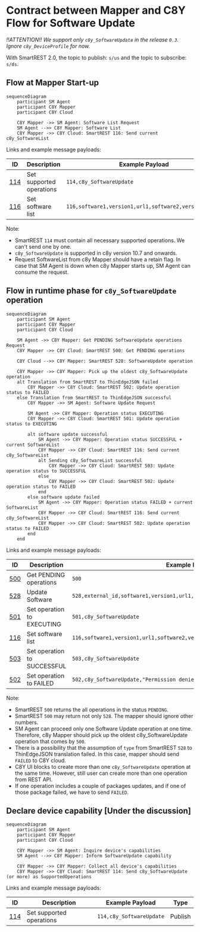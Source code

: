 # Contract between Mapper and C8Y Flow for Software Update

*!!ATTENTION!! We support only `c8y_SoftwareUpdate` in the release `0.3`. Ignore `c8y_DeviceProfile` for now.*

With SmartREST 2.0, the topic to publish: `s/us` and the topic to subscribe: `s/ds`.

## Flow at Mapper Start-up

```mermaid
sequenceDiagram
    participant SM Agent
    participant C8Y Mapper
    participant C8Y Cloud

    C8Y Mapper ->> SM Agent: Software List Request
    SM Agent -->> C8Y Mapper: Software List
    C8Y Mapper ->> C8Y Cloud: SmartREST 116: Send current c8y_SoftwareList
```

Links and example message payloads:

|ID|Description|Example Payload|Type|
|---|---|---|---|
|[114](https://cumulocity.com/guides/device-sdk/mqtt/#a-name114set-supported-operations-114a)|Set supported operations|`114,c8y_SoftwareUpdate`|Publish|
|[116](https://cumulocity.com/guides/device-sdk/mqtt/#a-name116set-software-list-116a)|Set software list|`116,software1,version1,url1,software2,version2,url2`|Publish|

Note:
- SmartREST `114` must contain all necessary supported operations. We can't send one by one.
- `c8y_SoftwareUpdate` is supported in c8y version 10.7 and onwards.
- Request SoftwareList from c8y Mapper should have a retain flag. In case that SM Agent is down when c8y Mapper starts up, SM Agent can consume the request.

## Flow in runtime phase for `c8y_SoftwareUpdate` operation

```mermaid
sequenceDiagram
    participant SM Agent
    participant C8Y Mapper
    participant C8Y Cloud

    SM Agent ->> C8Y Mapper: Get PENDING SoftwareUpdate operations Request
    C8Y Mapper ->> C8Y Cloud: SmartREST 500: Get PENDING operations

    C8Y Cloud -->> C8Y Mapper: SmartREST 528: SoftwareUpdate operation
    
    C8Y Mapper ->> C8Y Mapper: Pick up the oldest c8y_SoftwareUpdate operation
    alt Translation from SmartREST to ThinEdgeJSON failed
        C8Y Mapper ->> C8Y Cloud: SmartREST 502: Update operation status to FAILED
    else Translation from SmartREST to ThinEdgeJSON successful
        C8Y Mapper ->> SM Agent: Software Update Request
    
        SM Agent ->> C8Y Mapper: Operation status EXECUTING
        C8Y Mapper ->> C8Y Cloud: SmartREST 501: Update operation status to EXECUTING
        
        alt software update successful
            SM Agent ->> C8Y Mapper: Operation status SUCCESSFUL + current SoftwareList
            C8Y Mapper ->> C8Y Cloud: SmartREST 116: Send current c8y_SoftwareList
            alt Sending c8y_SoftwareList successful
                C8Y Mapper ->> C8Y Cloud: SmartREST 503: Update operation status to SUCCESSFUL
            else 
                C8Y Mapper ->> C8Y Cloud: SmartREST 502: Update operation status to FAILED
            end
        else software update failed
            SM Agent ->> C8Y Mapper: Operation status FAILED + current SoftwareList
            C8Y Mapper ->> C8Y Cloud: SmartREST 116: Send current c8y_SoftwareList
            C8Y Mapper ->> C8Y Cloud: SmartREST 502: Update operation status to FAILED
        end
    end
```

Links and example message payloads:

|ID|Description|Example Payload|Type|
|---|---|---|---|
|[500](https://cumulocity.com/guides/device-sdk/mqtt/#a-name500get-pending-operations-500a)|Get PENDING operations|`500`|Publish|
|[528](https://cumulocity.com/guides/device-sdk/mqtt/#a-name528update-software-528a)|Update Software|`528,external_id,software1,version1,url1,install,software2,version2,url2,delete`|Subscribe|
|[501](https://cumulocity.com/guides/device-sdk/mqtt/#a-name501set-operation-to-executing-501a)|Set operation to EXECUTING|`501,c8y_SoftwareUpdate`|Publish|
|[116](https://cumulocity.com/guides/device-sdk/mqtt/#a-name116set-software-list-116a)|Set software list|`116,software1,version1,url1,software2,version2,url2`|Publish|
|[503](https://cumulocity.com/guides/device-sdk/mqtt/#a-name503set-operation-to-successful-503a)|Set operation to SUCCESSFUL|`503,c8y_SoftwareUpdate`|Publish|
|[502](https://cumulocity.com/guides/device-sdk/mqtt/#a-name502set-operation-to-failed-502a)|Set operation to FAILED|`502,c8y_SoftwareUpdate,"Permission denied"`|Publish|

Note:
- SmartREST `500` returns the all operations in the status `PENDING`.
- SmartREST `500` may return not only `528`. The mapper should ignore other numbers.
- SM Agent can proceed only one Software Update operation at one time. Therefore, c8y Mapper should pick up the oldest c8y_SoftwareUpdate operation that comes by `500`.
- There is a possibility that the assumption of `type` from SmartREST `528` to ThinEdgeJSON translation failed. In this case, mapper should send `FAILED` to C8Y cloud.
- C8Y UI blocks to create more than one `c8y_SoftwareUpdate` operation at the same time. However, still user can create more than one operation from REST API.
- If one operation includes a couple of packages updates, and if one of those package failed, we have to send `FAILED`.

## Declare device capability [Under the discussion]

```mermaid
sequenceDiagram
    participant SM Agent
    participant C8Y Mapper
    participant C8Y Cloud

    C8Y Mapper ->> SM Agent: Inquire device's capabilities
    SM Agent -->> C8Y Mapper: Inform SoftwareUpdate capability
    
    C8Y Mapper ->> C8Y Mapper: Collect all device's capabilities
    C8Y Mapper ->> C8Y Cloud: SmartREST 114: Send c8y_SoftwareUpdate (or more) as SupportedOperations
```

Links and example message payloads:

|ID|Description|Example Payload|Type|
|---|---|---|---|
|[114](https://cumulocity.com/guides/device-sdk/mqtt/#a-name114set-supported-operations-114a)|Set supported operations|`114,c8y_SoftwareUpdate`|Publish|
